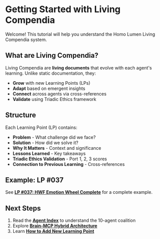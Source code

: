 # Getting Started with Living Compendia

Welcome! This tutorial will help you understand the Homo Lumen Living Compendia system.

## What are Living Compendia?

Living Compendia are **living documents** that evolve with each agent's learning. Unlike static documentation, they:

- **Grow** with new Learning Points (LPs)
- **Adapt** based on emergent insights
- **Connect** across agents via cross-references
- **Validate** using Triadic Ethics framework

## Structure

Each Learning Point (LP) contains:

- **Problem** - What challenge did we face?
- **Solution** - How did we solve it?
- **Why It Matters** - Context and significance
- **Lessons Learned** - Key takeaways
- **Triadic Ethics Validation** - Port 1, 2, 3 scores
- **Connection to Previous Learning** - Cross-references

## Example: LP #037

See **[LP #037: HWF Emotion Wheel Complete](../reference/learning-points/lp-037-hwf-complete.md)** for a complete example.

## Next Steps

1. Read the **[Agent Index](../reference/agent-index.md)** to understand the 10-agent coalition
2. Explore **[Brain-MCP Hybrid Architecture](../explanation/architecture/brain-mcp-hybrid.md)**
3. Learn **[How to Add New Learning Point](../how-to/add-learning-point.md)**
